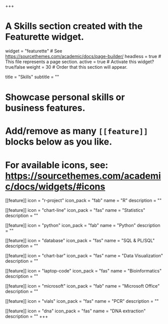 +++
# A Skills section created with the Featurette widget.
widget = "featurette"  # See https://sourcethemes.com/academic/docs/page-builder/
headless = true  # This file represents a page section.
active = true  # Activate this widget? true/false
weight = 30  # Order that this section will appear.

title = "Skills"
subtitle = ""

# Showcase personal skills or business features.
# 
# Add/remove as many `[[feature]]` blocks below as you like.
# 
# For available icons, see: https://sourcethemes.com/academic/docs/widgets/#icons

[[feature]]
  icon = "r-project"
  icon_pack = "fab"
  name = "R"
  description = ""
  
[[feature]]
  icon = "chart-line"
  icon_pack = "fas"
  name = "Statistics"
  description = ""  
  
[[feature]]
  icon = "python"
  icon_pack = "fab"
  name = "Python"
  description = ""
  
[[feature]]
  icon = "database"
  icon_pack = "fas"
  name = "SQL & PL/SQL"
  description = ""
  
[[feature]]
  icon = "chart-bar"
  icon_pack = "fas"
  name = "Data Visualization"
  description = ""
  
[[feature]]
  icon = "laptop-code"
  icon_pack = "fas"
  name = "Bioinformatics"
  description = ""
  
[[feature]]
  icon = "microsoft"
  icon_pack = "fab"
  name = "Microsoft Office"
  description = ""

[[feature]]
  icon = "vials"
  icon_pack = "fas"
  name = "PCR"
  description = ""
  
[[feature]]
  icon = "dna"
  icon_pack = "fas"
  name = "DNA extraction"
  description = ""
+++
